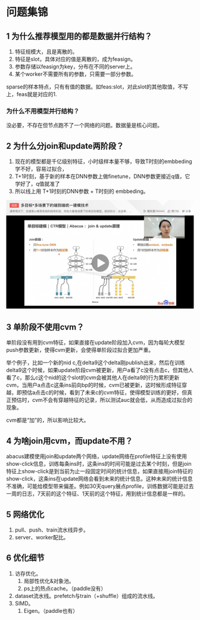 # 问题集锦

## 1 为什么推荐模型用的都是数据并行结构？

1. 特征规模大，且是离散的。
2. 特征是slot，具体对应的值是离散的，成为feasign。
3. 参数存储以feasign为key，分布在不同的server上。
4. 某个worker不需要所有的参数，只需要一部分参数。

sparse的样本特点，只有有值的数据。如feas:slot，对此slot的其他取值，不写上，feas就是对应的1.

### 为什么不用模型并行结构？

没必要，不存在但节点跑不了一个网络的问题。数据量是核心问题。

## 2 为什么分join和update两阶段？

1. 现在的模型都是千亿级别特征，小时级样本量不够，导致T时刻的embbeding学不好，容易过拟合，
2. T+1时刻，基于新的样本在DNN参数上做finetune，DNN参数更接近q值，它学好了，q值就准了
3. 所以线上用 T+1时刻的DNN参数 + T时刻的 embbeding。

![JOIN & UPDATE](./rec_model-1.png)

## 3 单阶段不使用cvm？

单阶段没有用到cvm特征，如果直接在update阶段加入cvm，因为每轮大模型push参数更新，使得cvm更新，会使得单阶段过拟合更加严重。

举个例子，比如一个新的nid c,在delta9这个delta刚publish出来，然后在训练delta9这个时候，如果update阶段cvm被更新，用户a看了c没有点击c，但其他人看了c，那么c这个nid的这个slot的cvm会被其他人在delta9的行为累积更新cvm，当用户a点击c这条ins前向bp的时候，cvm已被更新，这时候形成特征穿越，即预估a点击c的时候，看到了未来c的cvm特征，使得模型训练的更好，但真正预估时，cvm不会有穿越特征的记录，所以测试auc就会低，从而造成过拟合的现象。

cvm都是“加”的，所以影响比较大。

## 4 为啥join用cvm，而update不用？

abacus建模使用join和update两个网络，update网络在profile特征上没有使用show-click信息，训练每条ins时，这条ins的时间可能是过去某个时刻，但是join特征上show-click是到当前为止一段固定时间的统计信息，如果直接用join特征的show-click，这条ins在update网络会看到未来的统计信息。这种未来的统计信息不准确，可能给模型带来偏差。例如30天query展点profile，训练数据可能是过去一周的日志，7天前的这个特征、1天前的这个特征，用到统计信息都是一样的。

## 5 网络优化

1. pull、push、train流水线异步。
2. server、worker配比。

## 6 优化细节

1. 访存优化。
   1. 局部性优化&对象池。
   2. ps上的热点cache。（paddle没有）
2. dataset流水线。prefetch与train（+shuffle）组成的流水线。
3. SIMD。
   1. Eigen。（paddle也有）